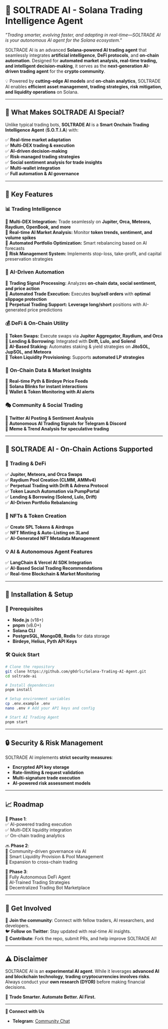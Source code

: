 # 🤖 **SOLTRADE AI - Solana Trading Intelligence Agent**  
*"Trading smarter, evolving faster, and adapting in real-time—SOLTRADE AI is your autonomous AI agent for the Solana ecosystem."*  

SOLTRADE AI is an advanced **Solana-powered AI trading agent** that seamlessly integrates **artificial intelligence**, **DeFi protocols**, and **on-chain automation**. Designed for **automated market analysis, real-time trading, and intelligent decision-making**, it serves as the **next-generation AI-driven trading agent** for the **crypto community**.  

💡 Powered by **cutting-edge AI models** and **on-chain analytics**, SOLTRADE AI enables **efficient asset management, trading strategies, risk mitigation, and liquidity operations** on Solana.  

---

## 💫 **What Makes SOLTRADE AI Special?**  

Unlike typical trading bots, **SOLTRADE AI** is a **Smart Onchain Trading Intelligence Agent** (**S.O.T.I.A**) with:  

✅ **Real-time market adaptation**  
✅ **Multi-DEX trading & execution**  
✅ **AI-driven decision-making**  
✅ **Risk-managed trading strategies**  
✅ **Social sentiment analysis for trade insights**  
✅ **Multi-wallet integration**  
✅ **Full automation & AI governance**  

---

## 🌟 **Key Features**  

### 📊 **Trading Intelligence**  
🔹 **Multi-DEX Integration:** Trade seamlessly on **Jupiter, Orca, Meteora, Raydium, OpenBook, and more**  
🔹 **Real-time AI Market Analysis:** Monitor **token trends, sentiment, and volume spikes**  
🔹 **Automated Portfolio Optimization:** Smart rebalancing based on AI forecasts  
🔹 **Risk Management System:** Implements stop-loss, take-profit, and capital preservation strategies  

### 🤖 **AI-Driven Automation**  
🔹 **Trading Signal Processing:** Analyzes **on-chain data, social sentiment, and price action**  
🔹 **Automated Trade Execution:** Executes **buy/sell orders** with **optimal slippage protection**  
🔹 **Perpetual Trading Support:** **Leverage long/short** positions with AI-generated price predictions  

### 💰 **DeFi & On-Chain Utility**  
🔹 **Token Swaps:** Execute swaps via **Jupiter Aggregator, Raydium, and Orca**  
🔹 **Lending & Borrowing:** Integrated with **Drift, Lulo, and Solend**  
🔹 **AI-Based Staking:** Automates staking & yield strategies on **JitoSOL, JupSOL, and Meteora**  
🔹 **Token Liquidity Provisioning:** Supports **automated LP strategies**  

### 📡 **On-Chain Data & Market Insights**  
🔹 **Real-time Pyth & Birdeye Price Feeds**  
🔹 **Solana Blinks for instant interactions**  
🔹 **Wallet & Token Monitoring with AI alerts**  

### 🎭 **Community & Social Trading**  
🔹 **Twitter AI Posting & Sentiment Analysis**  
🔹 **Autonomous AI Trading Signals for Telegram & Discord**  
🔹 **Meme & Trend Analysis for speculative trading**  

---

## 🔗 **SOLTRADE AI - On-Chain Actions Supported**  

### 🏦 **Trading & DeFi**  
✅ **Jupiter, Meteora, and Orca Swaps**  
✅ **Raydium Pool Creation (CLMM, AMMv4)**  
✅ **Perpetual Trading with Drift & Adrena Protocol**  
✅ **Token Launch Automation via PumpPortal**  
✅ **Lending & Borrowing (Solend, Lulo, Drift)**  
✅ **AI-Driven Portfolio Rebalancing**  

### 🎨 **NFTs & Token Creation**  
✅ **Create SPL Tokens & Airdrops**  
✅ **NFT Minting & Auto-Listing on 3Land**  
✅ **AI-Generated NFT Metadata Management**  

### 💡 **AI & Autonomous Agent Features**  
✅ **LangChain & Vercel AI SDK Integration**  
✅ **AI-Based Social Trading Recommendations**  
✅ **Real-time Blockchain & Market Monitoring**  

---

## 📃 **Installation & Setup**  

### **📌 Prerequisites**  
- **Node.js** (v18+)  
- **pnpm** (v8.0+)  
- **Solana CLI**  
- **PostgreSQL, MongoDB, Redis** for data storage  
- **Birdeye, Helius, Pyth API Keys**  

### **🛠️ Quick Start**  

```bash
# Clone the repository
git clone https://github.com/g0drlc/Solana-Trading-AI-Agent.git
cd soltrade-ai

# Install dependencies
pnpm install

# Setup environment variables
cp .env.example .env
nano .env # Add your API keys and config

# Start AI Trading Agent
pnpm start
```

---

## 🔒 **Security & Risk Management**  
SOLTRADE AI implements **strict security measures**:  
- **Encrypted API key storage**  
- **Rate-limiting & request validation**  
- **Multi-signature trade execution**  
- **AI-powered risk assessment models**  

---

## 📈 **Roadmap**  

🚀 **Phase 1**:  
✅ AI-powered trading execution  
✅ Multi-DEX liquidity integration  
✅ On-chain trading analytics  

🔜 **Phase 2**:  
🔹 Community-driven governance via AI  
🔹 Smart Liquidity Provision & Pool Management  
🔹 Expansion to cross-chain trading  

💎 **Phase 3**:  
🔸 Fully Autonomous DeFi Agent  
🔸 AI-Trained Trading Strategies  
🔸 Decentralized Trading Bot Marketplace  

---

## 📩 **Get Involved**  

💬 **Join the community**: Connect with fellow traders, AI researchers, and developers.  
🐦 **Follow on Twitter**: Stay updated with real-time AI insights.  
📢 **Contribute**: Fork the repo, submit PRs, and help improve SOLTRADE AI!  

---

## ⚠️ **Disclaimer**  
SOLTRADE AI is an **experimental AI agent**. While it leverages **advanced AI and blockchain technology**, **trading cryptocurrencies involves risks**. Always conduct your **own research (DYOR)** before making financial decisions.  

🚀 **Trade Smarter. Automate Better. AI First.**  

---

**🔗 Connect with Us**  
- **Telegram**: [Community Chat](https://t.me/g0drlc)  
